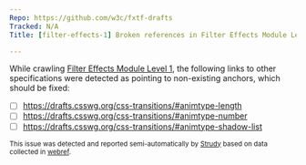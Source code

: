 ```yaml
---
Repo: https://github.com/w3c/fxtf-drafts
Tracked: N/A
Title: [filter-effects-1] Broken references in Filter Effects Module Level 1

---
```


While crawling [Filter Effects Module Level 1](https://drafts.fxtf.org/filter-effects-1/), the following links to other specifications were detected as pointing to non-existing anchors, which should be fixed:
* [ ] https://drafts.csswg.org/css-transitions/#animtype-length
* [ ] https://drafts.csswg.org/css-transitions/#animtype-number
* [ ] https://drafts.csswg.org/css-transitions/#animtype-shadow-list

<sub>This issue was detected and reported semi-automatically by [Strudy](https://github.com/w3c/strudy/) based on data collected in [webref](https://github.com/w3c/webref/).</sub>
